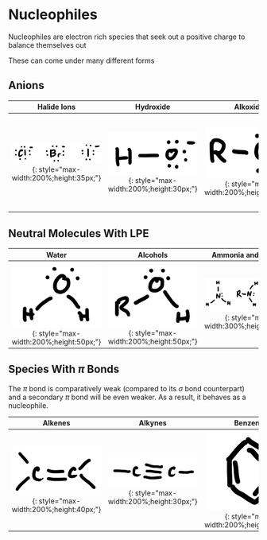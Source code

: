 # Nucleophiles

Nucleophiles are electron rich species that seek out a positive charge to balance themselves out

These can come under many different forms

## Anions

|Halide Ions | Hydroxide | Alkoxide | Hydride | Carbanions|
|:-----------:|:---------:|:--------:|:--------:|:--------:|
| ![!](6.1.png){: style="max-width:200%;height:35px;"} | ![!](6.2.png){: style="max-width:200%;height:30px;"} | ![!](6.3.png){: style="max-width:200%;height:30px;"} | ![!](6.4.png){: style="max-width:200%;height:30px;"} | ![!](6.5.png){: style="max-width:200%;height:40px;"} |

## Neutral Molecules With LPE

|Water | Alcohols | Ammonia and Amines |
|:-----------:|:---------:|:--------:|
| ![!](6.6.png){: style="max-width:200%;height:50px;"} | ![!](6.7.png){: style="max-width:200%;height:50px;"} | ![!](6.8.png){: style="max-width:300%;height:70px;"} |

## Species With $\pi$ Bonds

The $\pi$ bond is comparatively weak (compared to its $\sigma$ bond counterpart) and a secondary $\pi$ bond will be even weaker. As a result, it behaves as a nucleophile.

|Alkenes | Alkynes |Benzene |
|:-----------:|:---------:|:--------:|
| ![!](6.9.png){: style="max-width:200%;height:40px;"} | ![!](6.10.png){: style="max-width:200%;height:30px;"} | ![!](6.11.png){: style="max-width:200%;height:40px;"} |

